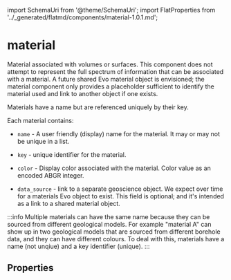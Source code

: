 import SchemaUri from '@theme/SchemaUri';
import FlatProperties from '../_generated/flatmd/components/material-1.0.1.md';

# material

<SchemaUri uri="schema/components/material/1.0.1/material.schema.json" />

Material associated with volumes or surfaces. This component does not attempt to represent the full spectrum of information that can be associated with a material. A future shared Evo material object is envisioned; the material component only provides a placeholder sufficient to identify the material used and link to another object if one exists.

Materials have a name but are referenced uniquely by their key.

Each material contains:

* `name` - A user friendly (display) name for the material. It may or may not be unique in a list.

* `key` - unique identifier for the material.
 
* `color` - Display color associated with the material. Color value as an encoded ABGR integer.

* `data_source` - link to a separate geoscience object. We expect over time for a materials Evo object to exist. This field is optional; and it's intended as a link to a shared material object.

:::info
Multiple materials can have the same name because they can be sourced from different geological models. For example "material A" can show up in two geological models that are sourced from different borehole data, and they can have different colours. To deal with this, materials have a name (not unqiue) and a key identifier (unique).
:::

## Properties

<FlatProperties />

